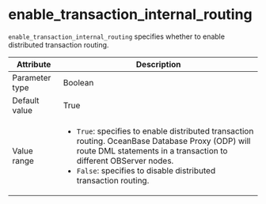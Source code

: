 # enable_transaction_internal_routing

`enable_transaction_internal_routing` specifies whether to enable distributed transaction routing.

| Attribute | Description |
|----------|---------|
| Parameter type | Boolean |
| Default value | True |
| Value range | <ul><li>`True`: specifies to enable distributed transaction routing. OceanBase Database Proxy (ODP) will route DML statements in a transaction to different OBServer nodes.</li><li>`False`: specifies to disable distributed transaction routing.</li></ul> |

